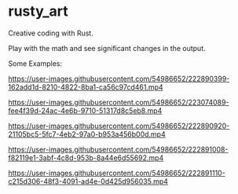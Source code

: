 # rusty_art

Creative coding with Rust. 

Play with the math and see significant changes in the output.

Some Examples:



https://user-images.githubusercontent.com/54986652/222890399-162add1d-8210-4822-8ba1-ca56c97cd461.mp4




https://user-images.githubusercontent.com/54986652/223074089-fee4f39d-24ac-4e6b-9710-51317d8c5eb8.mp4




https://user-images.githubusercontent.com/54986652/222890920-21105bc5-5fc7-4eb2-97a0-b953a456b00d.mp4





https://user-images.githubusercontent.com/54986652/222891008-f82119e1-3abf-4c8d-953b-8a44e6d55692.mp4





https://user-images.githubusercontent.com/54986652/222891110-c215d306-48f3-4091-ad4e-0d425d956035.mp4


